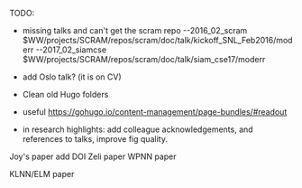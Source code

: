 TODO:

- missing talks and can't get the scram repo
--2016_02_scram $WW/projects/SCRAM/repos/scram/doc/talk/kickoff_SNL_Feb2016/moderr
--2017_02_siamcse $WW/projects/SCRAM/repos/scram/doc/talk/siam_cse17/moderr

- add Oslo talk? (it is on CV)

- Clean old Hugo folders

- useful https://gohugo.io/content-management/page-bundles/#readout


- in research highlights: add colleague acknowledgements, and references to talks, improve fig quality.

Joy's paper add DOI
Zeli paper
WPNN paper

KLNN/ELM paper
